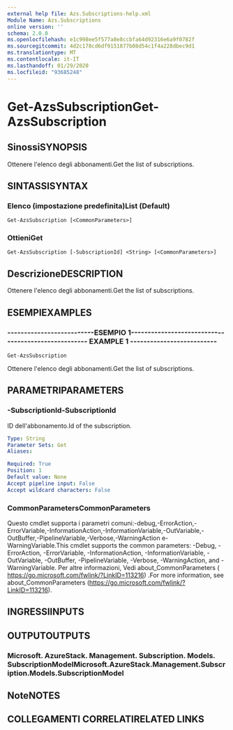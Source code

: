 ```yaml
---
external help file: Azs.Subscriptions-help.xml
Module Name: Azs.Subscriptions
online version: ''
schema: 2.0.0
ms.openlocfilehash: e1c998ee5f577a8e8ccbfa64d92316e6a9f0782f
ms.sourcegitcommit: 4d2c178cd6df9151877b08d54c1f4a228dbec9d1
ms.translationtype: MT
ms.contentlocale: it-IT
ms.lasthandoff: 01/29/2020
ms.locfileid: "93685248"
---
```

# <span data-ttu-id="908a7-101">Get-AzsSubscription</span><span class="sxs-lookup"><span data-stu-id="908a7-101">Get-AzsSubscription</span></span>

## <span data-ttu-id="908a7-102">Sinossi</span><span class="sxs-lookup"><span data-stu-id="908a7-102">SYNOPSIS</span></span>
<span data-ttu-id="908a7-103">Ottenere l'elenco degli abbonamenti.</span><span class="sxs-lookup"><span data-stu-id="908a7-103">Get the list of subscriptions.</span></span>

## <span data-ttu-id="908a7-104">SINTASSI</span><span class="sxs-lookup"><span data-stu-id="908a7-104">SYNTAX</span></span>

### <span data-ttu-id="908a7-105">Elenco (impostazione predefinita)</span><span class="sxs-lookup"><span data-stu-id="908a7-105">List (Default)</span></span>
```
Get-AzsSubscription [<CommonParameters>]
```

### <span data-ttu-id="908a7-106">Ottieni</span><span class="sxs-lookup"><span data-stu-id="908a7-106">Get</span></span>
```
Get-AzsSubscription [-SubscriptionId] <String> [<CommonParameters>]
```

## <span data-ttu-id="908a7-107">Descrizione</span><span class="sxs-lookup"><span data-stu-id="908a7-107">DESCRIPTION</span></span>
<span data-ttu-id="908a7-108">Ottenere l'elenco degli abbonamenti.</span><span class="sxs-lookup"><span data-stu-id="908a7-108">Get the list of subscriptions.</span></span>

## <span data-ttu-id="908a7-109">ESEMPI</span><span class="sxs-lookup"><span data-stu-id="908a7-109">EXAMPLES</span></span>

### <span data-ttu-id="908a7-110">--------------------------ESEMPIO 1--------------------------</span><span class="sxs-lookup"><span data-stu-id="908a7-110">-------------------------- EXAMPLE 1 --------------------------</span></span>
```
Get-AzsSubscription
```

<span data-ttu-id="908a7-111">Ottenere l'elenco degli abbonamenti.</span><span class="sxs-lookup"><span data-stu-id="908a7-111">Get the list of subscriptions.</span></span>

## <span data-ttu-id="908a7-112">PARAMETRI</span><span class="sxs-lookup"><span data-stu-id="908a7-112">PARAMETERS</span></span>

### <span data-ttu-id="908a7-113">-SubscriptionId</span><span class="sxs-lookup"><span data-stu-id="908a7-113">-SubscriptionId</span></span>
<span data-ttu-id="908a7-114">ID dell'abbonamento.</span><span class="sxs-lookup"><span data-stu-id="908a7-114">Id of the subscription.</span></span>

```yaml
Type: String
Parameter Sets: Get
Aliases: 

Required: True
Position: 1
Default value: None
Accept pipeline input: False
Accept wildcard characters: False
```

### <span data-ttu-id="908a7-115">CommonParameters</span><span class="sxs-lookup"><span data-stu-id="908a7-115">CommonParameters</span></span>
<span data-ttu-id="908a7-116">Questo cmdlet supporta i parametri comuni:-debug,-ErrorAction,-ErrorVariable,-InformationAction,-InformationVariable,-OutVariable,-OutBuffer,-PipelineVariable,-Verbose,-WarningAction e-WarningVariable.</span><span class="sxs-lookup"><span data-stu-id="908a7-116">This cmdlet supports the common parameters: -Debug, -ErrorAction, -ErrorVariable, -InformationAction, -InformationVariable, -OutVariable, -OutBuffer, -PipelineVariable, -Verbose, -WarningAction, and -WarningVariable.</span></span> <span data-ttu-id="908a7-117">Per altre informazioni, Vedi about_CommonParameters ( https://go.microsoft.com/fwlink/?LinkID=113216) .</span><span class="sxs-lookup"><span data-stu-id="908a7-117">For more information, see about_CommonParameters (https://go.microsoft.com/fwlink/?LinkID=113216).</span></span>

## <span data-ttu-id="908a7-118">INGRESSI</span><span class="sxs-lookup"><span data-stu-id="908a7-118">INPUTS</span></span>

## <span data-ttu-id="908a7-119">OUTPUT</span><span class="sxs-lookup"><span data-stu-id="908a7-119">OUTPUTS</span></span>

### <span data-ttu-id="908a7-120">Microsoft. AzureStack. Management. Subscription. Models. SubscriptionModel</span><span class="sxs-lookup"><span data-stu-id="908a7-120">Microsoft.AzureStack.Management.Subscription.Models.SubscriptionModel</span></span>

## <span data-ttu-id="908a7-121">Note</span><span class="sxs-lookup"><span data-stu-id="908a7-121">NOTES</span></span>

## <span data-ttu-id="908a7-122">COLLEGAMENTI CORRELATI</span><span class="sxs-lookup"><span data-stu-id="908a7-122">RELATED LINKS</span></span>

